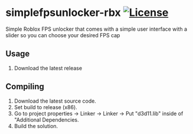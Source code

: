 # simplefpsunlocker-rbx [![License](https://img.shields.io/badge/License-GPL3.0-green.svg)](https://github.com/nicholas-1000/SimpleFPSUnlocker/blob/master/LICENSE) 

Simple Roblox FPS unlocker that comes with a simple user interface with a slider so you can choose your desired FPS cap

## Usage
1. Download the latest release

## Compiling

1. Download the latest source code.
2. Set build to release (x86).
3. Go to project properties -> Linker -> Linker -> Put "d3d11.lib" inside of "Additional Dependencies.
5. Build the solution.
